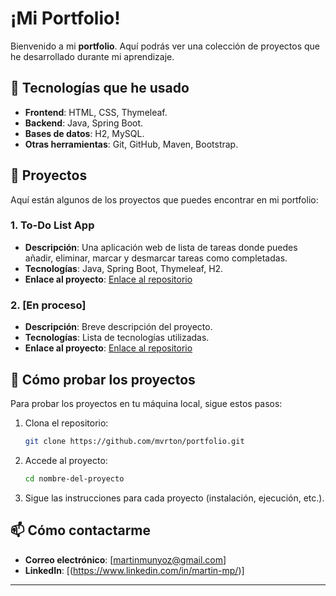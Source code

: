 # ¡Mi Portfolio!

Bienvenido a mi **portfolio**. Aquí podrás ver una colección de proyectos que he desarrollado durante mi aprendizaje.

## 🚀 Tecnologías que he usado

- **Frontend**: HTML, CSS, Thymeleaf.
- **Backend**: Java, Spring Boot.
- **Bases de datos**: H2, MySQL.
- **Otras herramientas**: Git, GitHub, Maven, Bootstrap.

## 📝 Proyectos

Aquí están algunos de los proyectos que puedes encontrar en mi portfolio:

### 1. **To-Do List App**
   - **Descripción**: Una aplicación web de lista de tareas donde puedes añadir, eliminar, marcar y desmarcar tareas como completadas.
   - **Tecnologías**: Java, Spring Boot, Thymeleaf, H2.
   - **Enlace al proyecto**: [Enlace al repositorio](https://github.com/tu_usuario/to-do-list)

### 2. **[En proceso]**
   - **Descripción**: Breve descripción del proyecto.
   - **Tecnologías**: Lista de tecnologías utilizadas.
   - **Enlace al proyecto**: [Enlace al repositorio](https://github.com/tu_usuario/nombre-del-proyecto)

## 🔧 Cómo probar los proyectos

Para probar los proyectos en tu máquina local, sigue estos pasos:

1. Clona el repositorio:
    ```bash
    git clone https://github.com/mvrton/portfolio.git
    ```
   
2. Accede al proyecto:
    ```bash
    cd nombre-del-proyecto
    ```

3. Sigue las instrucciones para cada proyecto (instalación, ejecución, etc.).


## 📫 Cómo contactarme

- **Correo electrónico**: [martinmunyoz@gmail.com]
- **LinkedIn**: [(https://www.linkedin.com/in/martin-mp/)]

---
